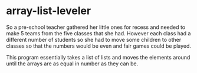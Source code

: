 array-list-leveler
==================

So a pre-school teacher gathered her little ones for recess and needed to make 5 teams from the five classes that she had. However each class had a different number of students so she had to move some children to other classes so that the numbers would be even and fair games could be played. 

This program essentially takes a list of lists and moves the elements around until the arrays are as equal in number as they can be.
